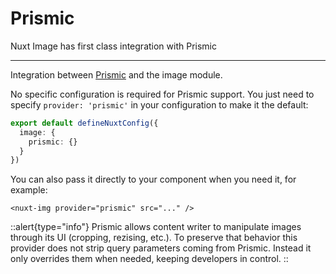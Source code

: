 # Prismic

Nuxt Image has first class integration with Prismic

---

Integration between [Prismic](https://prismic.io/docs) and the image module.

No specific configuration is required for Prismic support. You just need to specify `provider: 'prismic'` in your configuration to make it the default:

```ts [nuxt.config.ts]
export default defineNuxtConfig({
  image: {
    prismic: {}
  }
})
```

You can also pass it directly to your component when you need it, for example:

```html[*.vue]
<nuxt-img provider="prismic" src="..." />
```

::alert{type="info"}
Prismic allows content writer to manipulate images through its UI (cropping, rezising, etc.). To preserve that behavior this provider does not strip query parameters coming from Prismic. Instead it only overrides them when needed, keeping developers in control.
::
